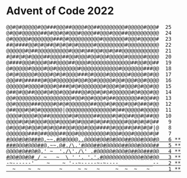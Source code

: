 # Advent of Code 2022

<pre class="calendar calendar-beckon">
<span aria-hidden="true">@@#@#@@@@@#@@###@@@##@@@@#@@##@@@@@@@@#@@@@@#@@@#  <span>25</span></span>
<span aria-hidden="true">@#@@#@@@@@@##@#@@#@#@@@#@@@@##@@@#@@@##@@@@@@@@@@  <span>24</span></span>
<span aria-hidden="true">@#@@@@@#@@@@@@@###@#@@@@@@@@@@#@@@@@@@#@@@#@@@@@#  <span>23</span></span>
<span aria-hidden="true">##@####@@#@#@##@#@#@#@#@@@@@#@@@@@@@@@#@@@@@@@@@@  <span>22</span></span>
<span aria-hidden="true">@@@@@@#@##@@@@@@@@@@#@@@#@##@@#@@#@##@@@@@@@@@@@@  <span>21</span></span>
<span aria-hidden="true">#@##@#@#@@@@##@@@@##@@#@@@#@@#@@#@@@@@#@@@@@#@@@@  <span>20</span></span>
<span aria-hidden="true">@####@@@#@@@#@##@@@@##@@@@#@@@@@@@@@@@@@##@@#@@##  <span>19</span></span>
<span aria-hidden="true">@#@@@@@#@@@@#@@#@@@@@@@#@@@@@@@@@@@@#@@@@@@@###@@  <span>18</span></span>
<span aria-hidden="true">@#@#@@@@@#@@@@#@#@#@@@@###@#@@@@#@@@@@@#@@@@#@#@@  <span>17</span></span>
<span aria-hidden="true">@@@##@#####@#@@#@@@@@@#@@#@@#@@@@@#@@#@@@#@@#@@@@  <span>16</span></span>
<span aria-hidden="true">@@@@@@#@@@@#@@@#@###@#@#@@@@@@@#@@@#@#@@@#@#@@#@@  <span>15</span></span>
<span aria-hidden="true">@##@#@@##@@@#@#@@#@@@###@@#@@#@#@#@@@@@@#@#@@@#@@  <span>14</span></span>
<span aria-hidden="true">@@#@@@@@@@@@@@@@@@@@@#@@#@@#@@@#@##@@@@@@@##@@##@  <span>13</span></span>
<span aria-hidden="true">@@#@@@@@###@@@@#@#@#@@@@@@@##@@@#@#@@@#@@#@##@#@@  <span>12</span></span>
<span aria-hidden="true">@##@@@#@#@#@@@@@@@|@@@@@@@@@@@@@@@#@##@@@@@#@@@@@  <span>11</span></span>
<span aria-hidden="true">@@@@#@@@@#@@##@@@@@@#@#@@@@@##@@@@#@#@@##@@#@##@@  <span>10</span></span>
<span aria-hidden="true">@@@@#@#@#@@@#@@@#@@@@#@#@@@#@#@##@@@@@#@@#@#@#@##  <span> 9</span></span>
<span aria-hidden="true">@#@@@#@#@@#@#@#@@##@@#@@@#@@@####@#@@@##@##@#@#|@  <span> 8</span></span>
<span aria-hidden="true">@@@@@@@###@##@@@@##@@@#@@@@@@@@@#@@@#@@@#@@@@@#@#  <span> 7</span></span>
<a aria-label="Day 6, two stars" href="Day%206">#@@@#@#@##<span>#</span><span>@</span><span>.~~.</span><span>#</span><span>@</span><span>#</span><span>@</span><span>@</span><span>@@</span><span>..</span><span>@</span><span>@</span>@@#@@#@#@@@##@@@#@@@#@  <span> 6</span> <span>*</span><span>*</span></a>
<a aria-label="Day 5, two stars" href="Day%205">###@@@#@@@<span>#</span><span>#</span><span>@</span><span>.~~.</span><span>@</span><span>#</span><span>.</span><span>/\</span><span>.'</span><span>#</span><span>@</span><span>@</span><span>@</span><span>#</span>#@#@@@@@##@@@#@@@@##  <span> 5</span> <span>*</span><span>*</span></a>
<a aria-label="Day 4, two stars" href="Day%204">@@@@#@##@<span>#@</span><span>.'</span><span> ~  </span><span>'.</span><span>/\</span><span>'.</span><span>/\</span><span>' .</span><span>#</span><span>@@</span>@@@#@@@#@##@@###@@  <span> 4</span> <span>*</span><span>*</span></a>
<a aria-label="Day 3, two stars" href="Day%203">#@@#@@#<span>@</span><span>#</span><span>_/</span><span> ~   ~  </span><span>\ ' '. '.'.</span><span>#@</span>@@@@@@@@@@@#@@#@@  <span> 3</span> <span>*</span><span>*</span></a>
<a aria-label="Day 2, two stars" href="Day%202"><span>-~------'</span><span>    ~    ~ </span><span>'--~-----~-~----___________--</span>  <span> 2</span> <span>*</span><span>*</span></a>
<a aria-label="Day 1, two stars" href="Day%201/"><span>  ~    ~  ~      ~     ~ ~   ~     ~  ~  ~   ~     <span> 1</span> <span>*</span><span>*</span></a>
</pre>
